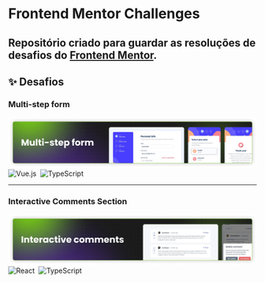 # Frontend Mentor Challenges

## Repositório criado para guardar as resoluções de desafios do [Frontend Mentor](https://www.frontendmentor.io).

## :sparkles: Desafios

### Multi-step form

[![Multi-step form](./multi-step-form/.github/banner.png)](./multi-step-form/)
![Vue.js](https://img.shields.io/badge/Vuejs-%2335495e.svg?style=flat&logo=vuedotjs&logoColor=%234FC08D)&nbsp;
![TypeScript](https://img.shields.io/badge/TypeScript-%23007ACC.svg?&style=flat&logo=typescript&logoColor=white)&nbsp;

---

### Interactive Comments Section

[![Interactive Comments Section](./interactive-comments-section/.github/banner.png)](./interactive-comments-section/)
![React](https://img.shields.io/badge/React-%2320232a.svg?style=flat&logo=react&logoColor=%2361DAFB)&nbsp;
![TypeScript](https://img.shields.io/badge/TypeScript-%23007ACC.svg?&style=flat&logo=typescript&logoColor=white)&nbsp;

